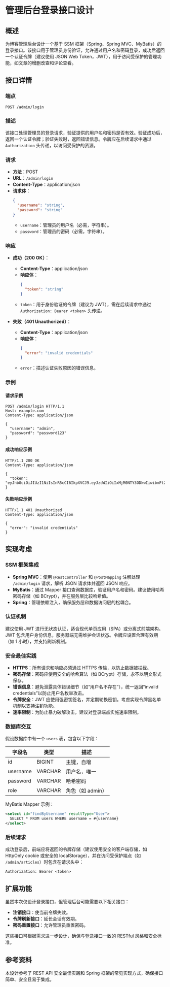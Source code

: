 # 管理后台登录接口设计

## 概述
为博客管理后台设计一个基于 SSM 框架（Spring、Spring MVC、MyBatis）的登录接口。该接口用于管理员身份验证，允许通过用户名和密码登录，成功后返回一个认证令牌（建议使用 JSON Web Token，JWT），用于访问受保护的管理功能，如文章的增删改查和评论查看。

## 接口详情

### 端点
`POST /admin/login`

### 描述
该接口处理管理员的登录请求，验证提供的用户名和密码是否有效。验证成功后，返回一个认证令牌；验证失败时，返回错误信息。令牌应在后续请求中通过 `Authorization` 头传递，以访问受保护的资源。

### 请求

- **方法**：POST
- **URL**：`/admin/login`
- **Content-Type**：application/json
- **请求体**：
  ```json
  {
    "username": "string",
    "password": "string"
  }
  ```
  - `username`：管理员的用户名（必需，字符串）。
  - `password`：管理员的密码（必需，字符串）。

### 响应

- **成功（200 OK）**：
  - **Content-Type**：application/json
  - **响应体**：
    ```json
    {
      "token": "string"
    }
    ```
  - `token`：用于身份验证的令牌（建议为 JWT），需在后续请求中通过 `Authorization: Bearer <token>` 头传递。

- **失败（401 Unauthorized）**：
  - **Content-Type**：application/json
  - **响应体**：
    ```json
    {
      "error": "invalid credentials"
    }
    ```
  - `error`：描述认证失败原因的错误信息。

### 示例

#### 请求示例
```http
POST /admin/login HTTP/1.1
Host: example.com
Content-Type: application/json

{
  "username": "admin",
  "password": "password123"
}
```

#### 成功响应示例
```http
HTTP/1.1 200 OK
Content-Type: application/json

{
  "token": "eyJhbGciOiJIUzI1NiIsInR5cCI6IkpXVCJ9.eyJzdWIiOiIxMjM0NTY3ODkwIiwibmFtZSI6IkpvaG4gRG9lIiwiaWF0IjoxNTE2MjM5MDIyfQ.SflKxwRJSMeKKF2QT4fwpMeJf36POk6yJV_adQssw5c"
}
```

#### 失败响应示例
```http
HTTP/1.1 401 Unauthorized
Content-Type: application/json

{
  "error": "invalid credentials"
}
```

## 实现考虑

### SSM 框架集成
- **Spring MVC**：使用 `@RestController` 和 `@PostMapping` 注解处理 `/admin/login` 请求，解析 JSON 请求体并返回 JSON 响应。
- **MyBatis**：通过 Mapper 接口查询数据库，验证用户名和密码。建议使用哈希密码存储（如 BCrypt），并在服务层比较哈希值。
- **Spring**：管理依赖注入，确保服务层和数据访问层的松耦合。

### 认证机制
建议使用 JWT 进行无状态认证，适合现代单页应用（SPA）或分离式前端架构。JWT 包含用户身份信息，服务器端无需维护会话状态。令牌应设置合理有效期（如 1 小时），并支持刷新机制。

### 安全最佳实践
- **HTTPS**：所有请求和响应必须通过 HTTPS 传输，以防止数据被拦截。
- **密码存储**：密码应使用安全的哈希算法（如 BCrypt）存储，永不以明文形式保存。
- **错误信息**：避免泄露具体错误细节（如“用户名不存在”），统一返回“invalid credentials”以防止用户名枚举攻击。
- **令牌安全**：JWT 应使用强密钥签名，并定期轮换密钥。考虑实现令牌黑名单机制以支持注销功能。
- **速率限制**：为防止暴力破解攻击，建议对登录端点实施速率限制。

### 数据库交互
假设数据库中有一个 `users` 表，包含以下字段：

| 字段名      | 类型     | 描述                     |
|-------------|----------|--------------------------|
| id          | BIGINT   | 主键，自增               |
| username    | VARCHAR  | 用户名，唯一             |
| password    | VARCHAR  | 哈希密码                 |
| role        | VARCHAR  | 角色（如 admin）         |

MyBatis Mapper 示例：
```xml
<select id="findByUsername" resultType="User">
  SELECT * FROM users WHERE username = #{username}
</select>
```

### 后续请求
成功登录后，前端应将返回的令牌存储（建议使用安全的客户端存储，如 HttpOnly cookie 或安全的 localStorage），并在访问受保护端点（如 `/admin/articles`）时包含在请求头中：
```http
Authorization: Bearer <token>
```

## 扩展功能
虽然本次仅设计登录接口，但管理后台可能需要以下相关接口：
- **注销接口**：使当前令牌失效。
- **令牌刷新接口**：延长会话有效期。
- **密码重置接口**：允许管理员重置密码。

这些接口可根据需求进一步设计，确保与登录接口一致的 RESTful 风格和安全标准。

## 参考资料
本设计参考了 REST API 安全最佳实践和 Spring 框架的常见实现方式，确保接口简单、安全且易于集成。